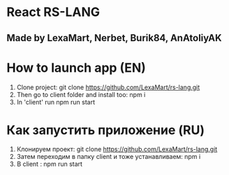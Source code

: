 # React RS-LANG
## Made by LexaMart, Nerbet, Burik84, AnAtoliyAK
# How to launch app (EN)
1. Clone project: git clone https://github.com/LexaMart/rs-lang.git
2. Then go to client folder and install too: npm i
3. In 'client' run npm run start
# Как запустить приложение (RU)
1. Клонируем проект: git clone https://github.com/LexaMart/rs-lang.git
2. Затем переходим в папку client и тоже устанавливаем: npm i
3. В client : npm run start 
